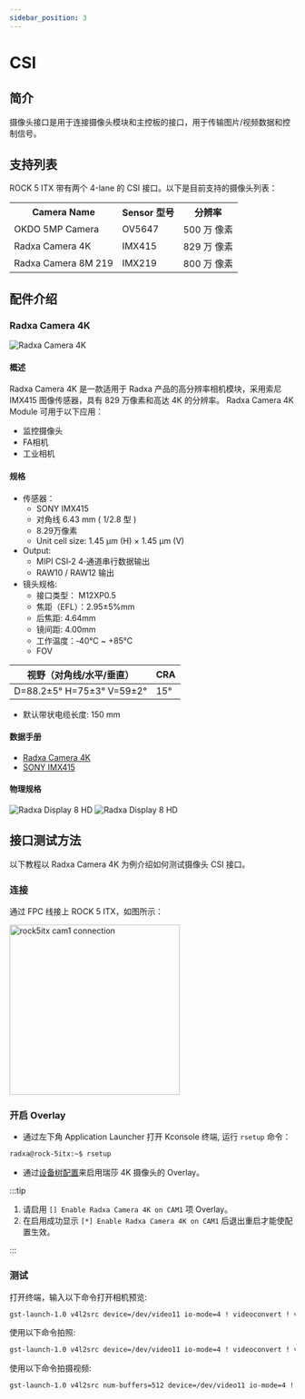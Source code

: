 ```yaml
---
sidebar_position: 3
---
```


# CSI

## 简介

摄像头接口是用于连接摄像头模块和主控板的接口，用于传输图片/视频数据和控制信号。

## 支持列表

ROCK 5 ITX 带有两个 4-lane 的 CSI 接口。以下是目前支持的摄像头列表：

<table>
  <tr>
    <th>Camera Name</th>
    <th>Sensor 型号</th>
    <th>分辨率</th>
  </tr>
  <tr>
    <td>OKDO 5MP Camera</td>
    <td>OV5647</td>
    <td>500 万 像素</td>
  </tr>
  <tr>
    <td>Radxa Camera 4K</td>
    <td>IMX415</td>
    <td>829 万 像素</td>
  </tr>
  <tr>
    <td>Radxa Camera 8M 219</td>
    <td>IMX219</td>
    <td>800 万 像素</td>
  </tr>
</table>

## 配件介绍

### Radxa Camera 4K

![Radxa Camera 4K](/img/accessories/camera-4k.webp)

#### 概述

Radxa Camera 4K 是一款适用于 Radxa 产品的高分辨率相机模块，采用索尼 IMX415 图像传感器，具有 829 万像素和高达 4K 的分辨率。 Radxa Camera 4K Module 可用于以下应用：

- 监控摄像头
- FA相机
- 工业相机

#### 规格

- 传感器：
  - SONY IMX415
  - 对角线 6.43 mm ( 1/2.8 型 )
  - 8.29万像素
  - Unit cell size: 1.45 µm (H) × 1.45 µm (V)
- Output:
  - MIPI CSI‑2 4‑通道串行数据输出
  - RAW10 / RAW12 输出
- 镜头规格:
  - 接口类型： M12XP0.5
  - 焦距（EFL）：2.95±5%mm
  - 后焦距: 4.64mm
  - 镜间距: 4.00mm
  - 工作温度：‑40°C ~ +85°C
  - FOV

| 视野（对角线/水平/垂直）  | CRA |
| ------------------------- | --- |
| D=88.2±5° H=75±3° V=59±2° | 15° |

- 默认带状电缆长度: 150 mm

#### 数据手册

- [Radxa Camera 4K](https://dl.radxa.com/accessories/camera-4k/radxa_camera_4k_product_brief_Revision_1.0.pdf)
- [SONY IMX415](https://dl.radxa.com/accessories/camera-4k/IMX415-AAQR-C_Datasheet_E19504.pdf)

#### 物理规格

![Radxa Display 8 HD](/img/accessories/camera-4k-spec-1.webp)
![Radxa Display 8 HD](/img/accessories/camera-4k-spec-2.webp)

## 接口测试方法

以下教程以 Radxa Camera 4K 为例介绍如何测试摄像头 CSI 接口。

### 连接

通过 FPC 线接上 ROCK 5 ITX，如图所示：

<img src="/img/rock5itx/rock5itx-cam1.webp" alt="rock5itx cam1 connection" width="300" />

### 开启 Overlay

- 通过左下角 Application Launcher 打开 Kconsole 终端, 运行 `rsetup` 命令：

```bash
radxa@rock-5itx:~$ rsetup
```

- 通过[设备树配置](../os-config/rsetup#overlays)来启用瑞莎 4K 摄像头的 Overlay。

:::tip

1. 请启用 `[] Enable Radxa Camera 4K on CAM1` 项 Overlay。
2. 在启用成功显示 `[*] Enable Radxa Camera 4K on CAM1` 后退出重启才能使配置生效。

:::

### 测试

打开终端，输入以下命令打开相机预览:

```bash
gst-launch-1.0 v4l2src device=/dev/video11 io-mode=4 ! videoconvert ! video/x-raw,format=NV12,width=1920,height=1080 ! xvimagesink;
```

使用以下命令拍照:

```bash
gst-launch-1.0 v4l2src device=/dev/video11 io-mode=4 ! videoconvert ! video/x-raw,format=NV12,width=1920,height=1080 ! jpegenc ! multifilesink location=file.name.jpg;
```

使用以下命令拍摄视频:

```bash
gst-launch-1.0 v4l2src num-buffers=512 device=/dev/video11 io-mode=4 ! videoconvert ! video/x-raw, format=NV12, width=1920, height=1080, framerate=30/1 ! tee name=t ! queue ! mpph264enc ! queue ! h264parse ! mpegtsmux ! filesink location=/home/radxa/file.name.mp4
```
